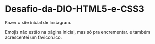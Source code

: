# Desafio-da-DIO-HTML5-e-CSS3
Fazer o site inicial de instagram.

Emojis não estão na página inicial, mas só pra encrementar.
e também acrescentei um favicon.ico.

